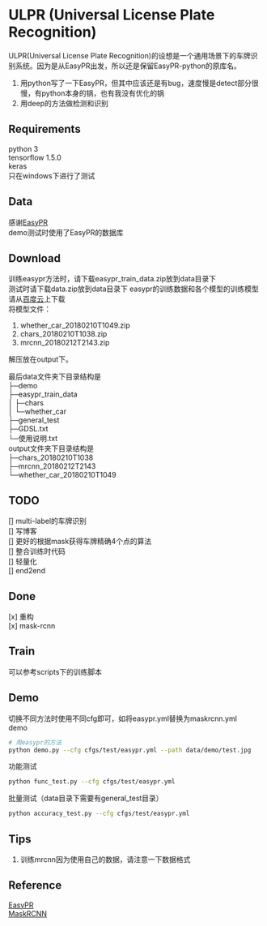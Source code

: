 # ULPR (Universal License Plate Recognition)
ULPR(Universal License Plate Recognition)的设想是一个通用场景下的车牌识别系统。因为是从EasyPR出发，所以还是保留EasyPR-python的原库名。  
1. 用python写了一下EasyPR，但其中应该还是有bug，速度慢是detect部分很慢，有python本身的锅，也有我没有优化的锅  
2. 用deep的方法做检测和识别  

## Requirements
python 3  
tensorflow 1.5.0  
keras  
只在windows下进行了测试  

## Data
感谢[EasyPR](https://github.com/liuruoze/EasyPR)  
demo测试时使用了EasyPR的数据库  


## Download
训练easypr方法时，请下载easypr_train_data.zip放到data目录下  
测试时请下载data.zip放到data目录下
easypr的训练数据和各个模型的训练模型请从[百度云](https://pan.baidu.com/s/1bqmXEDD)上下载  
将模型文件：

1. whether\_car\_20180210T1049.zip
2. chars\_20180210T1038.zip
3. mrcnn\_20180212T2143.zip

解压放在output下。  

最后data文件夹下目录结构是  
├─demo  
├─easypr_train_data  
│  ├─chars  
│  └─whether_car  
├─general_test  
├─GDSL.txt  
└─使用说明.txt  
output文件夹下目录结构是  
├─chars_20180210T1038   
├─mrcnn\_20180212T2143  
└─whether_car_20180210T1049  

## TODO
[] multi-label的车牌识别  
[] 写博客  
[] 更好的根据mask获得车牌精确4个点的算法  
[] 整合训练时代码    
[] 轻量化  
[] end2end

## Done
[x] 重构  
[x] mask-rcnn  

## Train
可以参考scripts下的训练脚本  

## Demo  
切换不同方法时使用不同cfg即可，如将easypr.yml替换为maskrcnn.yml  
demo
```bash
# 用easypr的方法
python demo.py --cfg cfgs/test/easypr.yml --path data/demo/test.jpg
```

功能测试
```bash
python func_test.py --cfg cfgs/test/easypr.yml
```

批量测试（data目录下需要有general_test目录）
```bash
python accuracy_test.py --cfg cfgs/test/easypr.yml
```

## Tips
1. 训练mrcnn因为使用自己的数据，请注意一下数据格式    

## Reference
[EasyPR](https://github.com/liuruoze/EasyPR)  
[MaskRCNN](https://github.com/matterport/Mask_RCNN)
